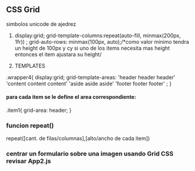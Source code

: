 ## CSS Grid

simbolos unicode de ajedrez

1.  display:grid;
  grid-template-columns:repeat(auto-fill, minmax(200px, 1fr)) ; 
  grid-auto-rows: minmax(100px, auto);/*como valor minimo tendra un height de 100px y cy si uno de los items necesita mas height entonces el item ajustara su height/

2. TEMPLATES

 .wrapper4{
    display:grid;
    grid-template-areas: 
      'header header header'
      'content content content'
      'aside aside aside'
      'footer footer footer'
    ;
  }

  #### para cada item se le define el area correspondiente:
  .item1{
    grid-area: header;
  }


### funcion repeat()

repeat([cant. de filas/columnas],[alto/ancho de cada item])


### centrar un formulario sobre una imagen usando Grid CSS revisar App2.js